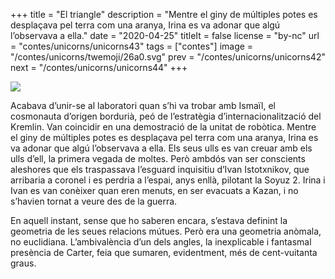 +++
title = "El triangle"
description = "Mentre el giny de múltiples potes es desplaçava pel terra com una aranya, Irina es va adonar que algú l’observava a ella."
date = "2020-04-25"
titleIt = false
license = "by-nc"
url = "contes/unicorns/unicorns43"
tags = ["contes"]
image = "/contes/unicorns/twemoji/26a0.svg"
prev = "/contes/unicorns/unicorns42"
next = "/contes/unicorns/unicorns44"
+++

<img class="emoji" src="/contes/unicorns/twemoji/26a0.svg" />

Acabava d’unir-se al laboratori quan s’hi va trobar amb Ismaïl, el cosmonauta d’origen bordurià, peó de l’estratègia d’internacionalització del Kremlin. Van coincidir en una demostració de la unitat de robòtica. Mentre el giny de múltiples potes es desplaçava pel terra com una aranya, Irina es va adonar que algú l’observava a ella. Els seus ulls es van creuar amb els ulls d’ell, la primera vegada de moltes. Però ambdós van ser conscients aleshores que els traspassava l’esguard inquisitiu d’Ivan Istotxnikov, que arribaria a coronel i es perdria a l’espai, anys enllà, pilotant la Soyuz 2. Irina i Ivan es van conèixer quan eren menuts, en ser evacuats a Kazan, i no s’havien tornat a veure des de la guerra.

En aquell instant, sense que ho saberen encara, s’estava definint la geometria de les seues relacions mútues. Però era una geometria anòmala, no euclidiana. L’ambivalència d’un dels angles, la inexplicable i fantasmal presència de Carter, feia que sumaren, evidentment, més de cent-vuitanta graus.

